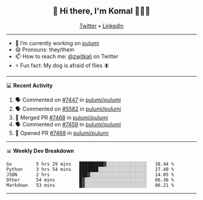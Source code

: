 <h2 align="center"> 👋 Hi there, I'm Komal 🧑🏾‍💻 </h2>
<p align="center">
    <a href="https://twitter.com/zwitkali">Twitter</a> •
    <a href="https://www.linkedin.com/in/komal-ali/">LinkedIn</a>
</p>

--------

- 🔭 I’m currently working on [pulumi](https://github.com/pulumi/pulumi)
- 😄 Pronouns: they/them
- 📫 How to reach me: [@zwitkali](https://twitter.com/zwitkali) on Twitter
- ⚡ Fun fact: My dog is afraid of flies 🪰

--------
💻 **Recent Activity**

<!--START_SECTION:activity-->
1. 🗣 Commented on [#7447](https://github.com/pulumi/pulumi/issues/7447) in [pulumi/pulumi](https://github.com/pulumi/pulumi)
2. 🗣 Commented on [#5582](https://github.com/pulumi/pulumi/issues/5582) in [pulumi/pulumi](https://github.com/pulumi/pulumi)
3. 🎉 Merged PR [#7468](https://github.com/pulumi/pulumi/pull/7468) in [pulumi/pulumi](https://github.com/pulumi/pulumi)
4. 🗣 Commented on [#7459](https://github.com/pulumi/pulumi/issues/7459) in [pulumi/pulumi](https://github.com/pulumi/pulumi)
5. 💪 Opened PR [#7468](https://github.com/pulumi/pulumi/pull/7468) in [pulumi/pulumi](https://github.com/pulumi/pulumi)
<!--END_SECTION:activity-->

--------

📊 **Weekly Dev Breakdown**
<!--START_SECTION:waka-->
```text
Go         5 hrs 29 mins   █████████▓░░░░░░░░░░░░░░░   38.44 % 
Python     3 hrs 54 mins   ███████░░░░░░░░░░░░░░░░░░   27.40 % 
JSON       2 hrs           ███▓░░░░░░░░░░░░░░░░░░░░░   14.05 % 
Other      54 mins         █▓░░░░░░░░░░░░░░░░░░░░░░░   06.36 % 
Markdown   53 mins         █▓░░░░░░░░░░░░░░░░░░░░░░░   06.21 % 
```
<!--END_SECTION:waka-->

--------